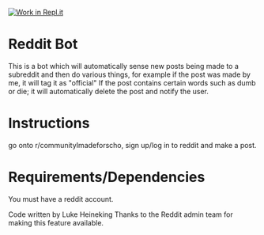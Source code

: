 [![Work in Repl.it](https://classroom.github.com/assets/work-in-replit-14baed9a392b3a25080506f3b7b6d57f295ec2978f6f33ec97e36a161684cbe9.svg)](https://classroom.github.com/online_ide?assignment_repo_id=3553834&assignment_repo_type=AssignmentRepo)
# Reddit Bot
This is a bot which will automatically sense new posts being made to a subreddit and then do various things, for example if the post was made by me, it will tag it as "official" If the post contains certain words such as dumb or die; it will automatically delete the post and notify the user.

# Instructions

go onto r/communityImadeforscho, sign up/log in to reddit and make a post. 


# Requirements/Dependencies
You must have a reddit account.

Code written by Luke Heineking
Thanks to the Reddit admin team for making this feature available.
